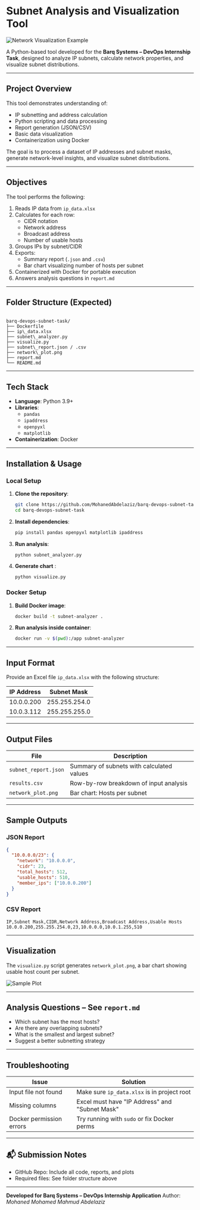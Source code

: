 # Subnet Analysis and Visualization Tool

![Network Visualization Example](network_plot.png)

A Python-based tool developed for the **Barq Systems – DevOps Internship Task**, designed to analyze IP subnets, calculate network properties, and visualize subnet distributions.

---

## Project Overview

This tool demonstrates understanding of:

- IP subnetting and address calculation
- Python scripting and data processing
- Report generation (JSON/CSV)
- Basic data visualization
- Containerization using Docker

The goal is to process a dataset of IP addresses and subnet masks, generate network-level insights, and visualize subnet distributions.

---

## Objectives

The tool performs the following:

1. Reads IP data from `ip_data.xlsx`
2. Calculates for each row:
   - CIDR notation
   - Network address
   - Broadcast address
   - Number of usable hosts
3. Groups IPs by subnet/CIDR
4. Exports:
   - Summary report (`.json` and `.csv`)
   - Bar chart visualizing number of hosts per subnet
5. Containerized with Docker for portable execution
6. Answers analysis questions in `report.md`

---

## Folder Structure (Expected)

```

barq-devops-subnet-task/
├── Dockerfile
├── ip\_data.xlsx
├── subnet\_analyzer.py
├── visualize.py
├── subnet\_report.json / .csv
├── network\_plot.png
├── report.md
└── README.md

```

---

## Tech Stack

- **Language**: Python 3.9+
- **Libraries**: 
  - `pandas`
  - `ipaddress`
  - `openpyxl`
  - `matplotlib`
- **Containerization**: Docker

---

## Installation & Usage

### Local Setup

1. **Clone the repository**:
   ```bash
   git clone https://github.com/MohanedAbdelaziz/barq-devops-subnet-task.git
   cd barq-devops-subnet-task
   ```

2. **Install dependencies**:

   ```bash
   pip install pandas openpyxl matplotlib ipaddress
   ```

3. **Run analysis**:

   ```bash
   python subnet_analyzer.py
   ```

4. **Generate chart** :

   ```bash
   python visualize.py
   ```

### Docker Setup

1. **Build Docker image**:

   ```bash
   docker build -t subnet-analyzer .
   ```

2. **Run analysis inside container**:

   ```bash
   docker run -v $(pwd):/app subnet-analyzer
   ```

---

## Input Format

Provide an Excel file `ip_data.xlsx` with the following structure:

| IP Address | Subnet Mask   |
| ---------- | ------------- |
| 10.0.0.200 | 255.255.254.0 |
| 10.0.3.112 | 255.255.255.0 |

---

## Output Files

| File                     | Description                               |
| ------------------------ | ----------------------------------------- |
| `subnet_report.json`     | Summary of subnets with calculated values |
| `results.csv` | Row-by-row breakdown of input analysis    |
| `network_plot.png`       | Bar chart: Hosts per subnet               |

---

## Sample Outputs

### JSON Report

```json
{
  "10.0.0.0/23": {
    "network": "10.0.0.0",
    "cidr": 23,
    "total_hosts": 512,
    "usable_hosts": 510,
    "member_ips": ["10.0.0.200"]
  }
}
```

### CSV Report

```
IP,Subnet Mask,CIDR,Network Address,Broadcast Address,Usable Hosts
10.0.0.200,255.255.254.0,23,10.0.0.0,10.0.1.255,510
```

---

## Visualization

The `visualize.py` script generates `network_plot.png`, a bar chart showing usable host count per subnet.

![Sample Plot](network_plot.png)

---

## Analysis Questions – See `report.md`

* Which subnet has the most hosts?
* Are there any overlapping subnets?
* What is the smallest and largest subnet?
* Suggest a better subnetting strategy

---

## Troubleshooting

| Issue                    | Solution                                       |
| ------------------------ | ---------------------------------------------- |
| Input file not found     | Make sure `ip_data.xlsx` is in project root    |
| Missing columns          | Excel must have "IP Address" and "Subnet Mask" |
| Docker permission errors | Try running with `sudo` or fix Docker perms    |

---


## 📬 Submission Notes

* GitHub Repo: Include all code, reports, and plots
* Required files: See folder structure above

---

**Developed for Barq Systems – DevOps Internship Application**
Author: *Mohaned Mohamed Mahmud Abdelaziz*

```

